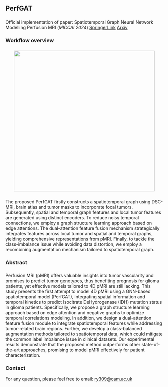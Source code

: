<h2 align="left">PerfGAT</h1>

###

Official implementation of paper: Spatiotemporal Graph Neural Network Modelling Perfusion MRI (*MICCAI 2024*)
[SpringerLink](https://link.springer.com/chapter/10.1007/978-3-031-72069-7_39)
[Arxiv](https://arxiv.org/abs/2406.06434)

###

<h3 align="left">Workflow overview</h2>

###

<div align="center">
  <img height="450" src="https://media.springernature.com/full/springer-static/image/chp%3A10.1007%2F978-3-031-72069-7_39/MediaObjects/631670_1_En_39_Fig1_HTML.png?as=webp"  />
</div>

###

<p align="left">The proposed PerfGAT firstly constructs a spatiotemporal graph using DSC-MRI, brain atlas and tumor masks to incorporate focal tumors. Subsequently, spatial and temporal graph features and local tumor features are generated using distinct encoders. To reduce noisy temporal connections, we employ a graph structure learning approach based on edge attentions. The dual-attention feature fusion mechanism strategically integrates features across local tumor and spatial and temporal graphs, yielding comprehensive representations from pMRI. Finally, to tackle the class-imbalance issue while avoiding data distortion, we employ a recombining augmentation mechanism tailored to spatiotemporal graph.</p>

###

<h3 align="left">Abstract</h2>

###

<p align="left">Perfusion MRI (pMRI) offers valuable insights into tumor vascularity and promises to predict tumor genotypes, thus benefiting prognosis for glioma patients, yet effective models tailored to 4D pMRI are still lacking. This study presents the first attempt to model 4D pMRI using a GNN-based spatiotemporal model (PerfGAT), integrating spatial information and temporal kinetics to predict Isocitrate DeHydrogenase (IDH) mutation status in glioma patients. Specifically, we propose a graph structure learning approach based on edge attention and negative graphs to optimize temporal correlations modeling. In addition, we design a dual-attention feature fusion module to integrate spatiotemporal features while addressing tumor-related brain regions. Further, we develop a class-balanced augmentation methods tailored to spatiotemporal data, which could mitigate the common label imbalance issue in clinical datasets. Our experimental results demonstrate that the proposed method outperforms other state-of-the-art approaches, promising to model pMRI effectively for patient characterization.</p>

###
### Contact

For any question, please feel free to email: ry309@cam.ac.uk
